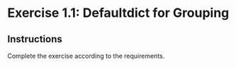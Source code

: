 # Exercise 1.1: Defaultdict for Grouping

## Instructions

Complete the exercise according to the requirements.
